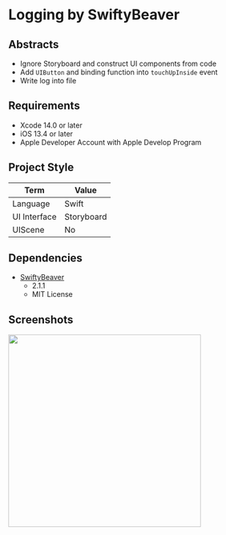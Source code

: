 # Logging by SwiftyBeaver

## Abstracts

* Ignore Storyboard and construct UI components from code
* Add `UIButton` and binding function into `touchUpInside` event
* Write log into file

## Requirements

* Xcode 14.0 or later
* iOS 13.4 or later
* Apple Developer Account with Apple Develop Program

## Project Style

|Term|Value|
|---|---|
|Language|Swift|
|UI Interface|Storyboard|
|UIScene|No|

## Dependencies

* [SwiftyBeaver](https://github.com/SwiftyBeaver/SwiftyBeaver)
  * 2.1.1
  * MIT License

## Screenshots

<img src="./images/app.gif" width="384" />